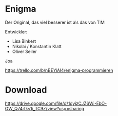 # Enigma

Der Original, das viel besserer ist als das von TIM

Entwickler:
  - Lisa Binkert
  - Nikolai / Konstantin Klatt
  - Oliver Seiler

Joa

https://trello.com/b/nBEYiAI4/enigma-programmieren


# Download
https://drive.google.com/file/d/1dyizCJZ6Wi-EbO-OW_Q74rtkv1i_TC9Z/view?usp=sharing
